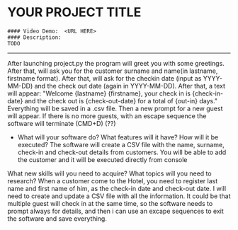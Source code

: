 # YOUR PROJECT TITLE

    #### Video Demo:  <URL HERE>
    #### Description:
    TODO

---

After launching project.py the program will greet you with some greetings.
After that, will ask you for the customer surname and name(in lastname, firstname format).
After that, will ask for the checkin date (input as YYYY-MM-DD) and the check out date (again in YYYY-MM-DD).
After that, a text will appear:
"Welcome {lastname} {firstname}, your check in is {check-in-date} and the check out is {check-out-date} for a total of {out-in} days."
Everything will be saved in a .csv file.
Then a new prompt for a new guest will appear.
If there is no more guests, with an escape sequence the software will terminate (CMD+D) (??)

- What will your software do? What features will it have? How will it be executed?
  The software will create a CSV file with the name, surname, check-in and check-out details from customers. You will be able to add the customer and it will be executed directly from console

What new skills will you need to acquire? What topics will you need to research?
When a customer come to the Hotel, you need to register last name and first name of him, as the check-in date and check-out date. I will need to create and update a CSV file with all the information.
It could be that multiple guest will check in at the same time, so the software needs to prompt always for details, and then i can use an excape sequences to exit the software and save everything.
